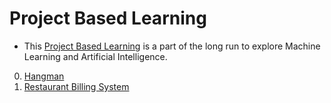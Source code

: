 # Project Based Learning
* This [Project Based Learning](https://github.com/ProjectBasedLearning/resources) is a part of the long run to explore Machine Learning and Artificial Intelligence.

0. [Hangman](https://github.com/tusharnankani/ProjectBasedLearning/tree/master/1.%20Hangman)
1. [Restaurant Billing System](https://github.com/tusharnankani/ProjectBasedLearning/tree/master/2.%20RestaurantBillingSystem)
